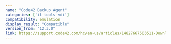 ```yaml
---
name: "Code42 Backup Agent"
categories: ['it-tools-vdi']
compatibility: emulation
display_result: "Compatible"
version_from: "12.3.0"
link: https://support.code42.com/hc/en-us/articles/14827667503511-Downloads-reference#h_01HCATR3S01E4VNF13CJCE58GB
---
```

